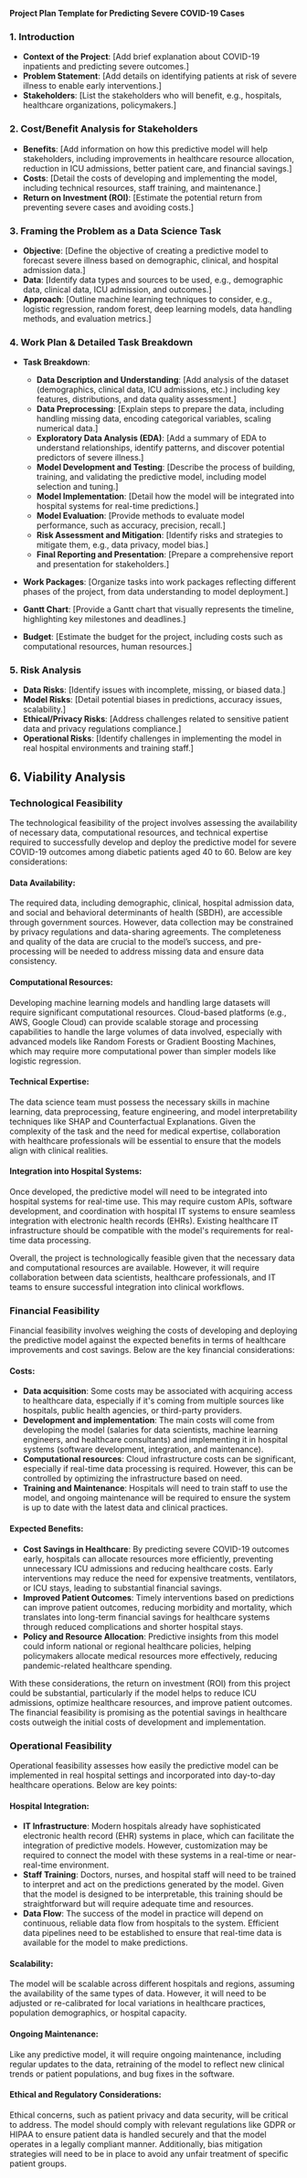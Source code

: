 **Project Plan Template for Predicting Severe COVID-19 Cases**


### 1. Introduction

- **Context of the Project**: [Add brief explanation about COVID-19 inpatients and predicting severe outcomes.]
- **Problem Statement**: [Add details on identifying patients at risk of severe illness to enable early interventions.]
- **Stakeholders**: [List the stakeholders who will benefit, e.g., hospitals, healthcare organizations, policymakers.]

### 2. Cost/Benefit Analysis for Stakeholders

- **Benefits**: [Add information on how this predictive model will help stakeholders, including improvements in healthcare resource allocation, reduction in ICU admissions, better patient care, and financial savings.]
- **Costs**: [Detail the costs of developing and implementing the model, including technical resources, staff training, and maintenance.]
- **Return on Investment (ROI)**: [Estimate the potential return from preventing severe cases and avoiding costs.]

### 3. Framing the Problem as a Data Science Task

- **Objective**: [Define the objective of creating a predictive model to forecast severe illness based on demographic, clinical, and hospital admission data.]
- **Data**: [Identify data types and sources to be used, e.g., demographic data, clinical data, ICU admission, and outcomes.]
- **Approach**: [Outline machine learning techniques to consider, e.g., logistic regression, random forest, deep learning models, data handling methods, and evaluation metrics.]

### 4. Work Plan & Detailed Task Breakdown

- **Task Breakdown**:
  - **Data Description and Understanding**: [Add analysis of the dataset (demographics, clinical data, ICU admissions, etc.) including key features, distributions, and data quality assessment.]
  - **Data Preprocessing**: [Explain steps to prepare the data, including handling missing data, encoding categorical variables, scaling numerical data.]
  - **Exploratory Data Analysis (EDA)**: [Add a summary of EDA to understand relationships, identify patterns, and discover potential predictors of severe illness.]
  - **Model Development and Testing**: [Describe the process of building, training, and validating the predictive model, including model selection and tuning.]
  - **Model Implementation**: [Detail how the model will be integrated into hospital systems for real-time predictions.]
  - **Model Evaluation**: [Provide methods to evaluate model performance, such as accuracy, precision, recall.]
  - **Risk Assessment and Mitigation**: [Identify risks and strategies to mitigate them, e.g., data privacy, model bias.]
  - **Final Reporting and Presentation**: [Prepare a comprehensive report and presentation for stakeholders.]

- **Work Packages**: [Organize tasks into work packages reflecting different phases of the project, from data understanding to model deployment.]

- **Gantt Chart**: [Provide a Gantt chart that visually represents the timeline, highlighting key milestones and deadlines.]

- **Budget**: [Estimate the budget for the project, including costs such as computational resources, human resources.]

### 5. Risk Analysis

- **Data Risks**: [Identify issues with incomplete, missing, or biased data.]
- **Model Risks**: [Detail potential biases in predictions, accuracy issues, scalability.]
- **Ethical/Privacy Risks**: [Address challenges related to sensitive patient data and privacy regulations compliance.]
- **Operational Risks**: [Identify challenges in implementing the model in real hospital environments and training staff.]

## 6. Viability Analysis

### Technological Feasibility
The technological feasibility of the project involves assessing the availability of necessary data, computational resources, and technical expertise required to successfully develop and deploy the predictive model for severe COVID-19 outcomes among diabetic patients aged 40 to 60. Below are key considerations:

#### Data Availability:
The required data, including demographic, clinical, hospital admission data, and social and behavioral determinants of health (SBDH), are accessible through government sources. However, data collection may be constrained by privacy regulations and data-sharing agreements. The completeness and quality of the data are crucial to the model’s success, and pre-processing will be needed to address missing data and ensure data consistency.

#### Computational Resources:
Developing machine learning models and handling large datasets will require significant computational resources. Cloud-based platforms (e.g., AWS, Google Cloud) can provide scalable storage and processing capabilities to handle the large volumes of data involved, especially with advanced models like Random Forests or Gradient Boosting Machines, which may require more computational power than simpler models like logistic regression.

#### Technical Expertise:
The data science team must possess the necessary skills in machine learning, data preprocessing, feature engineering, and model interpretability techniques like SHAP and Counterfactual Explanations. Given the complexity of the task and the need for medical expertise, collaboration with healthcare professionals will be essential to ensure that the models align with clinical realities.

#### Integration into Hospital Systems:
Once developed, the predictive model will need to be integrated into hospital systems for real-time use. This may require custom APIs, software development, and coordination with hospital IT systems to ensure seamless integration with electronic health records (EHRs). Existing healthcare IT infrastructure should be compatible with the model's requirements for real-time data processing.

Overall, the project is technologically feasible given that the necessary data and computational resources are available. However, it will require collaboration between data scientists, healthcare professionals, and IT teams to ensure successful integration into clinical workflows.

### Financial Feasibility
Financial feasibility involves weighing the costs of developing and deploying the predictive model against the expected benefits in terms of healthcare improvements and cost savings. Below are the key financial considerations:

#### Costs:
- **Data acquisition**: Some costs may be associated with acquiring access to healthcare data, especially if it's coming from multiple sources like hospitals, public health agencies, or third-party providers.
- **Development and implementation**: The main costs will come from developing the model (salaries for data scientists, machine learning engineers, and healthcare consultants) and implementing it in hospital systems (software development, integration, and maintenance).
- **Computational resources**: Cloud infrastructure costs can be significant, especially if real-time data processing is required. However, this can be controlled by optimizing the infrastructure based on need.
- **Training and Maintenance**: Hospitals will need to train staff to use the model, and ongoing maintenance will be required to ensure the system is up to date with the latest data and clinical practices.

#### Expected Benefits:
- **Cost Savings in Healthcare**: By predicting severe COVID-19 outcomes early, hospitals can allocate resources more efficiently, preventing unnecessary ICU admissions and reducing healthcare costs. Early interventions may reduce the need for expensive treatments, ventilators, or ICU stays, leading to substantial financial savings.
- **Improved Patient Outcomes**: Timely interventions based on predictions can improve patient outcomes, reducing morbidity and mortality, which translates into long-term financial savings for healthcare systems through reduced complications and shorter hospital stays.
- **Policy and Resource Allocation**: Predictive insights from this model could inform national or regional healthcare policies, helping policymakers allocate medical resources more effectively, reducing pandemic-related healthcare spending.

With these considerations, the return on investment (ROI) from this project could be substantial, particularly if the model helps to reduce ICU admissions, optimize healthcare resources, and improve patient outcomes. The financial feasibility is promising as the potential savings in healthcare costs outweigh the initial costs of development and implementation.

### Operational Feasibility
Operational feasibility assesses how easily the predictive model can be implemented in real hospital settings and incorporated into day-to-day healthcare operations. Below are key points:

#### Hospital Integration:
- **IT Infrastructure**: Modern hospitals already have sophisticated electronic health record (EHR) systems in place, which can facilitate the integration of predictive models. However, customization may be required to connect the model with these systems in a real-time or near-real-time environment.
- **Staff Training**: Doctors, nurses, and hospital staff will need to be trained to interpret and act on the predictions generated by the model. Given that the model is designed to be interpretable, this training should be straightforward but will require adequate time and resources.
- **Data Flow**: The success of the model in practice will depend on continuous, reliable data flow from hospitals to the system. Efficient data pipelines need to be established to ensure that real-time data is available for the model to make predictions.

#### Scalability:
The model will be scalable across different hospitals and regions, assuming the availability of the same types of data. However, it will need to be adjusted or re-calibrated for local variations in healthcare practices, population demographics, or hospital capacity.

#### Ongoing Maintenance:
Like any predictive model, it will require ongoing maintenance, including regular updates to the data, retraining of the model to reflect new clinical trends or patient populations, and bug fixes in the software.

#### Ethical and Regulatory Considerations:
Ethical concerns, such as patient privacy and data security, will be critical to address. The model should comply with relevant regulations like GDPR or HIPAA to ensure patient data is handled securely and that the model operates in a legally compliant manner. Additionally, bias mitigation strategies will need to be in place to avoid any unfair treatment of specific patient groups.



